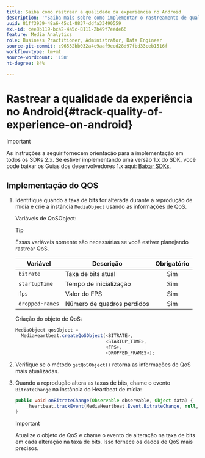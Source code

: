 ```yaml
---
title: Saiba como rastrear a qualidade da experiência no Android
description: '"Saiba mais sobre como implementar o rastreamento de qualidade de experiência (QoE, QoS) usando o SDK do Media no Android."'
uuid: 81ff3939-48a6-45c1-8837-ddfa33490559
exl-id: cee8b119-bca2-4a5c-8111-2b49f7eede66
feature: Media Analytics
role: Business Practitioner, Administrator, Data Engineer
source-git-commit: c96532bb032a4c9aaf9eed28d97fbd33ceb1516f
workflow-type: tm+mt
source-wordcount: '158'
ht-degree: 84%

---
```


# Rastrear a qualidade da experiência no Android{#track-quality-of-experience-on-android}

>[!IMPORTANT]
>
>As instruções a seguir fornecem orientação para a implementação em todos os SDKs 2.x. Se estiver implementando uma versão 1.x do SDK, você pode baixar os Guias dos desenvolvedores 1.x aqui: [Baixar SDKs.](/help/sdk-implement/download-sdks.md)

## Implementação do QOS

1. Identifique quando a taxa de bits for alterada durante a reprodução de mídia e crie a instância `MediaObject` usando as informações de QoS.

   Variáveis de QoSObject:

   >[!TIP]
   >
   >Essas variáveis somente são necessárias se você estiver planejando rastrear QoS.

   | Variável | Descrição | Obrigatório |
   | --- | --- | :---: |
   | `bitrate` | Taxa de bits atual | Sim |
   | `startupTime` | Tempo de inicialização | Sim |
   | `fps` | Valor do FPS | Sim |
   | `droppedFrames` | Número de quadros perdidos | Sim |

   Criação do objeto de QoS:

   ```java
   MediaObject qosObject =  
     MediaHeartbeat.createQoSObject(<BITRATE>,  
                                    <STARTUP_TIME>,  
                                    <FPS>,  
                                    <DROPPED_FRAMES>);
   ```

1. Verifique se o método `getQoSObject()` retorna as informações de QoS mais atualizadas.
1. Quando a reprodução altera as taxas de bits, chame o evento `BitrateChange` na instância do Heartbeat de mídia:

   ```java
   public void onBitrateChange(Observable observable, Object data) {  
       _heartbeat.trackEvent(MediaHeartbeat.Event.BitrateChange, null, null); 
   } 
   ```

   >[!IMPORTANT]
   >
   >Atualize o objeto de QoS e chame o evento de alteração na taxa de bits em cada alteração na taxa de bits. Isso fornece os dados de QoS mais precisos.
